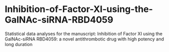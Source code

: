 # Inhibition-of-Factor-XI-using-the-GalNAc-siRNA-RBD4059
Statistical data analyses for the manuscript: Inhibition of Factor XI using the GalNAc-siRNA RBD4059: a novel antithrombotic drug with high potency and long duration
